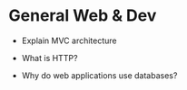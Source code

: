 # General Web & Dev 

* Explain MVC architecture

* What is HTTP?

* Why do web applications use databases?